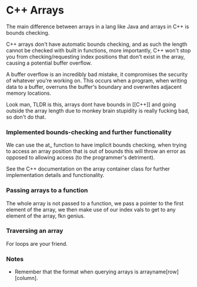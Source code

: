 # C++ Arrays

The main difference between arrays in a lang like Java and arrays in C++ is bounds checking.

C++ arrays don't have automatic bounds checking, and as such the length cannot be checked with built in functions, more importantly, C++ won't stop you from checking/requesting index positions that don't exist in the array, causing a potential buffer overflow.

A buffer overflow is an incredibly bad mistake, it compromises the security of whatever you're working on. This occurs when a program, when writing data to a buffer, overruns the buffer's boundary and overwrites adjacent memory locations.

Look man, TLDR is this, arrays dont have bounds in [[C++]] and going outside the array length due to monkey brain stupidity is really fucking bad, so don't do that.

### Implemented bounds-checking and further functionality

We can use the at_ function to have implicit bounds checking, when trying to access an array position that is out of bounds this will throw an error as opposed to allowing access (to the programmer's detriment).

See the C++ documentation on the array container class for further implementation details and functionality.

### Passing arrays to a function

The whole array is not passed to a function, we pass a pointer to the first element of the array, we then make use of our index vals to get to any element of the array, fkn genius.

### Traversing an array

For loops are your friend.


### Notes
- Remember that the format when querying arrays is arrayname[row][column].